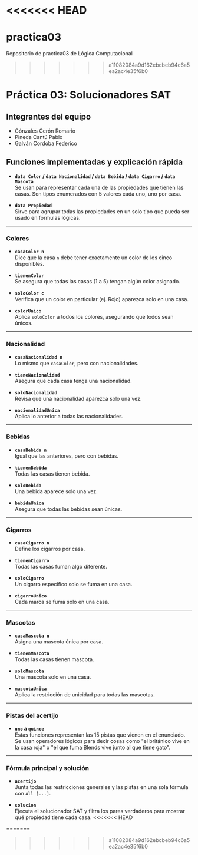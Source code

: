 <<<<<<< HEAD
=======
# practica03
Repositorio de practica03 de Lógica Computacional

>>>>>>> a11082084a9d162ebcbeb94c6a5ea2ac4e35f6b0
# Práctica 03: Solucionadores SAT

## Integrantes del equipo
- Gónzales Cerón Romario
- Pineda Cantú Pablo
- Galván Cordoba Federico

## Funciones implementadas y explicación rápida

- **`data Color` / `data Nacionalidad` / `data Bebida` / `data Cigarro` / `data Mascota`**  
  Se usan para representar cada una de las propiedades que tienen las casas. Son tipos enumerados con 5 valores cada uno, uno por casa.

- **`data Propiedad`**  
  Sirve para agrupar todas las propiedades en un solo tipo que pueda ser usado en fórmulas lógicas.

---

### Colores

- **`casaColor n`**  
  Dice que la casa `n` debe tener exactamente un color de los cinco disponibles.

- **`tienenColor`**  
  Se asegura que todas las casas (1 a 5) tengan algún color asignado.

- **`soloColor c`**  
  Verifica que un color en particular (ej. Rojo) aparezca solo en una casa.

- **`colorUnico`**  
  Aplica `soloColor` a todos los colores, asegurando que todos sean únicos.

---

### Nacionalidad

- **`casaNacionalidad n`**  
  Lo mismo que `casaColor`, pero con nacionalidades.

- **`tieneNacionalidad`**  
  Asegura que cada casa tenga una nacionalidad.

- **`soloNacionalidad`**  
  Revisa que una nacionalidad aparezca solo una vez.

- **`nacionalidadUnica`**  
  Aplica lo anterior a todas las nacionalidades.

---

### Bebidas

- **`casaBebida n`**  
  Igual que las anteriores, pero con bebidas.

- **`tienenBebida`**  
  Todas las casas tienen bebida.

- **`soloBebida`**  
  Una bebida aparece solo una vez.

- **`bebidaUnica`**  
  Asegura que todas las bebidas sean únicas.

---

### Cigarros

- **`casaCigarro n`**  
  Define los cigarros por casa.

- **`tienenCigarro`**  
  Todas las casas fuman algo diferente.

- **`soloCigarro`**  
  Un cigarro específico solo se fuma en una casa.

- **`cigarroUnico`**  
  Cada marca se fuma solo en una casa.

---

### Mascotas

- **`casaMascota n`**  
  Asigna una mascota única por casa.

- **`tienenMascota`**  
  Todas las casas tienen mascota.

- **`soloMascota`**  
  Una mascota solo en una casa.

- **`mascotaUnica`**  
  Aplica la restricción de unicidad para todas las mascotas.

---

### Pistas del acertijo

- **`uno` a `quince`**  
  Estas funciones representan las 15 pistas que vienen en el enunciado. Se usan operadores lógicos para decir cosas como "el británico vive en la casa roja" o "el que fuma Blends vive junto al que tiene gato".

---

### Fórmula principal y solución

- **`acertijo`**  
  Junta todas las restricciones generales y las pistas en una sola fórmula con `All [...]`.

- **`solucion`**  
  Ejecuta el solucionador SAT y filtra los pares verdaderos para mostrar qué propiedad tiene cada casa.
<<<<<<< HEAD


=======
>>>>>>> a11082084a9d162ebcbeb94c6a5ea2ac4e35f6b0
